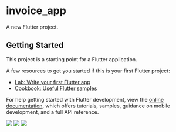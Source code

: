 # invoice_app

A new Flutter project.

## Getting Started

This project is a starting point for a Flutter application.

A few resources to get you started if this is your first Flutter project:

- [Lab: Write your first Flutter app](https://docs.flutter.dev/get-started/codelab)
- [Cookbook: Useful Flutter samples](https://docs.flutter.dev/cookbook)

For help getting started with Flutter development, view the
[online documentation](https://docs.flutter.dev/), which offers tutorials,
samples, guidance on mobile development, and a full API reference.

<p>
  <img src="https://github.com/HarshilMoradiya1244/invoice_app/assets/142592789/e54fb6d2-fc6e-402a-87a2-7ebdc1d0c9b4">
  <img src="https://github.com/HarshilMoradiya1244/invoice_app/assets/142592789/40ebaead-4c75-4b41-9d52-0653cd599cc2">
  <img src="https://github.com/HarshilMoradiya1244/invoice_app/assets/142592789/c3ba16ea-22a2-4832-b3c9-9f563fa90179">
</p>

